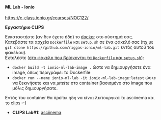 #### ML Lab - Ionio

https://e-class.ionio.gr/courses/NOC122/


**Εργαστήριο CLIPS**

Εγκαταστήστε (αν δεν έχετε ήδη) το [docker](https://www.docker.com/) στο σύστημά σας.  
Κατεβάστε τα αρχεία `Dockerfile` και `setup.sh` σε ένα φάκελό σας (πχ με `git clone https://github.com/riggas-ionio/ml-lab.git` εντός αυτού του φακέλου).  
Εκτελέστε (<ins>στο φάκελο που βρίσκονται τα `Dockerfile` και `setup.sh`</ins>):
* `docker build -t ionio-ml-lab-image .` ώστε να δημιουργήσετε ένα image, όπως περιγράφει το Dockerfile
* `docker run --name ionio-ml-lab -it ionio-ml-lab-image:latest` ώστε να ξεκινήσετε και να _μπείτε_ στο container βασισμένο στο image που μόλις δημιουργήσατε.

Εντός του container θα πρέπει ήδη να είναι λειτουργικά το asciinema και το clips :-)

* **CLIPS Lab#1:** [asciinema](https://asciinema.org/a/392401)
